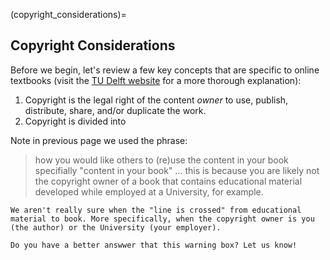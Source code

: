 (copyright_considerations)=
## Copyright Considerations



Before we begin, let's review a few key concepts that are specific to online textbooks (visit the [TU Delft website](https://www.tudelft.nl/library/support/copyright) for a more thorough explanation):

1. Copyright is the legal right of the content _owner_ to use, publish, distribute, share, and/or duplicate the work. 
2. Copyright is divided into 



Note in previous page we used the phrase:
> how you would like others to (re)use the content in your book
specifially "content in your book" ... this is because you are likely not the copyright owner of a book that contains educational material developed while employed at a University, for example. 

```{warning}
We aren't really sure when the "line is crossed" from educational material to book. More specifically, when the copyright owner is you (the author) or the University (your employer).

Do you have a better answwer that this warning box? Let us know!
```

